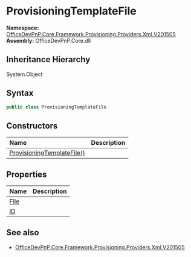 # ProvisioningTemplateFile
  

**Namespace:** [OfficeDevPnP.Core.Framework.Provisioning.Providers.Xml.V201505](OfficeDevPnP.Core.Framework.Provisioning.Providers.Xml.V201505.md)  
**Assembly:** OfficeDevPnP.Core.dll  
## Inheritance Hierarchy
System.Object  
## Syntax
```C#
public class ProvisioningTemplateFile
```
## Constructors
|**Name**|**Description**|
|:-----|:-----|
| [ProvisioningTemplateFile()](OfficeDevPnP.Core.Framework.Provisioning.Providers.Xml.V201505.ProvisioningTemplateFile.ctor1.md) | 
## Properties
|**Name**|**Description**|
|:-----|:-----|
| [File](OfficeDevPnP.Core.Framework.Provisioning.Providers.Xml.V201505.ProvisioningTemplateFile.File.md) | 
| [ID](OfficeDevPnP.Core.Framework.Provisioning.Providers.Xml.V201505.ProvisioningTemplateFile.ID.md) | 
## See also
- [OfficeDevPnP.Core.Framework.Provisioning.Providers.Xml.V201505](OfficeDevPnP.Core.Framework.Provisioning.Providers.Xml.V201505.md)
